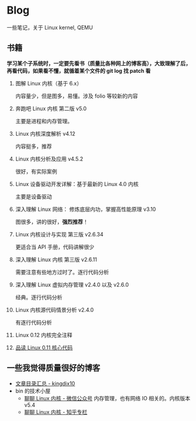 # Blog

一些笔记，关于 Linux kernel, QEMU

## 书籍

**学习某个子系统时，一定要先看书（质量比各种网上的博客高），大致理解了后，再看代码，如果看不懂，就循着某个文件的 git log 找 patch 看**

1. 图解 Linux 内核（基于 6.x）

   内容量少，但是图多，易懂。涉及 folio 等较新的内容

2. 奔跑吧 Linux 内核 第二版 v5.0

   主要是进程和内存管理。

3. Linux 内核深度解析 v4.12

   内容挺多，推荐

4. Linux 内核分析及应用 v4.5.2

   很好，有实际案例

5. Linux 设备驱动开发详解：基于最新的 Linux 4.0 内核

   主要是设备驱动

6. 深入理解 Linux 网络： 修炼底层内功，掌握高性能原理 v3.10

   图很多，讲的很好，**强烈推荐**！

7. Linux 内核设计与实现 第三版 v2.6.34

   更适合当 API 手册，代码讲解很少

8. 深入理解 Linux 内核 第三版 v2.6.11

   需要注意有些地方过时了。逐行代码分析

9. 深入理解 Linux 虚拟内存管理 v2.4.0 以及 v2.6.0

   经典。逐行代码分析

10. Linux 内核源代码情景分析 v2.4.0

    有逐行代码分析

11. Linux 0.12 内核完全注释

12. [品读 Linux 0.11 核心代码](https://github.com/dibingfa/flash-linux0.11-talk)

## 一些我觉得质量很好的博客

- [文章目录汇总 - kingdix10](https://zhuanlan.zhihu.com/p/641046393)
- bin 的技术小屋
  - [聊聊 Linux 内核 - 微信公众号](https://mp.weixin.qq.com/mp/appmsgalbum?__biz=Mzg2MzU3Mjc3Ng==&action=getalbum&album_id=2559805446807928833)
    内存管理，也有网络 IO 相关的。内核版本 v5.4
  - [聊聊 Linux 内核 - 知乎专栏](https://www.zhihu.com/column/c_1550511492654600192)
